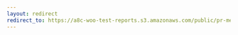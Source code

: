 ```yaml
---
layout: redirect
redirect_to: https://a8c-woo-test-reports.s3.amazonaws.com/public/pr-merge/39375/api/index.html
---
```

